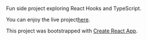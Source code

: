 Fun side project exploring React Hooks and TypeScript.

You can enjoy the live project[here](https://samollason.github.io/react-pokedex/).

This project was bootstrapped with [Create React App](https://github.com/facebook/create-react-app).